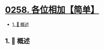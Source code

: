 # [0258. 各位相加【简单】](https://github.com/tnotesjs/TNotes.leetcode/tree/main/notes/0258.%20%E5%90%84%E4%BD%8D%E7%9B%B8%E5%8A%A0%E3%80%90%E7%AE%80%E5%8D%95%E3%80%91)

<!-- region:toc -->

- [1. 📝 概述](#1--概述)

<!-- endregion:toc -->

## 1. 📝 概述
